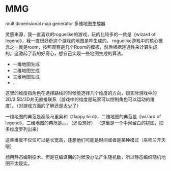 # MMG
multidimensional map generator 多维地图生成器

灵感来源，我一直喜欢的roguelike的游戏，玩的比较多的一款是《wizard of legend》，我一直很好奇这个游戏的地图是咋生成的。 roguelike游戏中的核心概念之一就是room，按照观察是几个Room的模板，然后根据连通性来计算生成的。这激起了我的好奇心，想自己实现一些地图生成的算法。

- 一维地图生成
- 二维地图生成
- 三维地图生成
- ...

这里的维度指角色在选择路线的时候能选择几个维度的方向，跟实际游戏中的2D/2.5D/3D并无直接联系（游戏中的维度是玩家可以控制角色可以运动的维度）。（对游戏方面的了解还是太少了）

一维地图的典范是超级马里奥和《flappy bird》，二维地图的典范是《wizard of legend》，三维地图的典范是。。。（还没想好）
（这里是一个中间留白的拼图，把多维度罗列出来）


这些维度不仅仅可以是长宽高，还想他们可能是时间或者是某种模式（巫师三开天眼） 

想用静态编制技术，但是在编译期的时候没办法产生随机数，所以静态编织随机地图不太现实。

